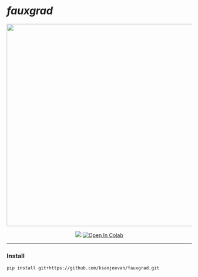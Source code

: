 # *fauxgrad*

<p align="center">
  <img src="https://user-images.githubusercontent.com/12011058/132263990-4463a85e-a2ef-4b18-b1fb-e9f4ffc831b1.png" width="550px"/>
</p>

<p align="center">
<img src="https://github.com/ksanjeevan/fauxgrad/actions/workflows/unit.yaml/badge.svg" />
<a href="https://colab.research.google.com/github/ksanjeevan/fauxgrad/blob/master/fauxgrad_example.ipynb">
  <img src="https://colab.research.google.com/assets/colab-badge.svg" alt="Open In Colab"/>
</a>
</p>

-----------------------------------------


### Install

```
pip install git+https://github.com/ksanjeevan/fauxgrad.git
```